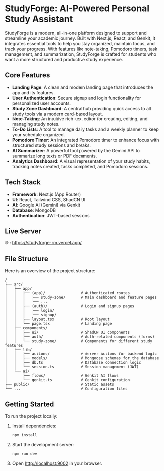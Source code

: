 # StudyForge: AI-Powered Personal Study Assistant

StudyForge is a modern, all-in-one platform designed to support and streamline your academic journey. Built with Next.js, React, and Genkit, it integrates essential tools to help you stay organized, maintain focus, and track your progress. With features like note-taking, Pomodoro timers, task management, and summarization, StudyForge is crafted for students who want a more structured and productive study experience.

## Core Features

-   **Landing Page**: A clean and modern landing page that introduces the app and its features.
-   **User Authentication**: Secure signup and login functionality for personalized user accounts.
-   **Study Zone Dashboard**: A central hub providing quick access to all study tools via a modern card-based layout.
-   **Note-Taking**: An intuitive rich-text editor for creating, editing, and managing study notes.
-   **To-Do Lists**: A tool to manage daily tasks and a weekly planner to keep your schedule organized.
-   **Pomodoro Timer**: An integrated Pomodoro timer to enhance focus with structured study sessions and breaks.
-   **AI Summarizer**: A powerful tool powered by the Gemini API to summarize long texts or PDF documents.
-   **Analytics Dashboard**: A visual representation of your study habits, tracking notes created, tasks completed, and Pomodoro sessions.

## Tech Stack

-   **Framework**: Next.js (App Router)
-   **UI**: React, Tailwind CSS, ShadCN UI
-   **AI**: Google AI (Gemini) via Genkit
-   **Database**: MongoDB
-   **Authentication**: JWT-based sessions


## Live Server
🌐 : https://studyforge-rm.vercel.app/

## File Structure

Here is an overview of the project structure:

```
/
├── src/
│   ├── app/
│   │   ├── (app)/                # Authenticated routes
│   │   │   ├── study-zone/       # Main dashboard and feature pages
│   │   │   └── ...
│   │   ├── (auth)/               # Login and signup pages
│   │   │   ├── login/
│   │   │   └── signup/
│   │   ├── layout.tsx            # Root layout
│   │   └── page.tsx              # Landing page
│   ├── components/
│   │   ├── ui/                   # ShadCN UI components
│   │   ├── auth/                 # Auth-related components (forms)
│   │   └── study-zone/           # Components for different study features
│   ├── lib/
│   │   ├── actions/              # Server Actions for backend logic
│   │   ├── models/               # Mongoose schemas for the database
│   │   ├── db.ts                 # Database connection logic
│   │   └── session.ts            # Session management (JWT)
│   └── ai/
│       ├── flows/                # Genkit AI flows
│       └── genkit.ts             # Genkit configuration
├── public/                       # Static assets
└── ...                           # Configuration files
```

## Getting Started

To run the project locally:

1.  Install dependencies:
    ```bash
    npm install
    ```
2.  Start the development server:
    ```bash
    npm run dev
    ```
3.  Open [http://localhost:9002](http://localhost:9002) in your browser.